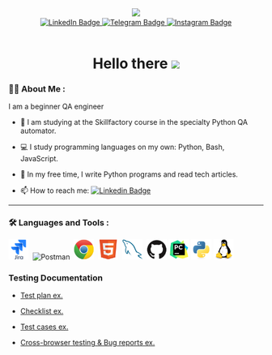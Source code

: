 <div id="header" align="center">
  <img src="https://media.giphy.com/media/13HgwGsXF0aiGY/giphy.gif" width="300"/>
</div>

<!--
Соц. сети
-->
<div id="badges" align='center'>
  <a href="https://www.linkedin.com/in/dmitry-kharin-27052a261/">
    <img src="https://img.shields.io/badge/LinkedIn-blue?style=for-the-badge&logo=linkedin&logoColor=white" alt="LinkedIn Badge"/>
  </a>
  <a href="https://t.me/tryzediv">
    <img src="https://img.shields.io/badge/Telegram-blue?style=for-the-badge&logo=Telegram&logoColor=white" alt="Telegram Badge"/>
  </a>
  <a href="https://www.instagram.com/liemecarefully/">
    <img src="https://img.shields.io/badge/Instagram-blue?style=for-the-badge&logo=instagram&logoColor=white" alt="Instagram Badge"/>
  </a>
  <br>
  <img src="https://komarev.com/ghpvc/?username=tryzediv&style=flat-square&color=blue" alt=""/>
</div>

<h1 align="center">
  Hello there
  <img src="https://media.giphy.com/media/hvRJCLFzcasrR4ia7z/giphy.gif" width="30px"/>
</h1>

<!--
Обо мне
-->
### :man_technologist: About Me :
I am a beginner QA engineer
- :open_book: I am studying at the Skillfactory course in the specialty Python QA automator.

- :computer: I study programming languages on my own: Python, Bash, JavaScript.

- :beers: In my free time, I write Python programs and read tech articles.

- :mailbox: How to reach me: [![Linkedin Badge](https://img.shields.io/badge/Linkedin-blue?style=flat&logo=Linkedin&logoColor=white)](https://www.linkedin.com/in/dmitry-kharin-27052a261/)
---

### :hammer_and_wrench: Languages and Tools :
<div>
  <img src="https://github.com/devicons/devicon/blob/master/icons/jira/jira-original-wordmark.svg" title="Jira" alt="Jira" width="40" height="40"/>&nbsp;
  <img src="https://media.trustradius.com/product-logos/h3/JA/T1A83W5H538P.PNG" title="Postman" alt="Postman" width="40" height="40"/>&nbsp;
  <img src="https://github.com/devicons/devicon/blob/master/icons/chrome/chrome-original.svg" title="Devtools" alt="Devtools" width="40" height="40"/>&nbsp;
  <img src="https://github.com/devicons/devicon/blob/master/icons/html5/html5-original.svg" title="HTML" alt="HTML" width="40" height="40"/>&nbsp;
  <img src="https://github.com/devicons/devicon/blob/master/icons/mysql/mysql-original.svg" title="MySQL"  alt="MySQL" width="40" height="40"/>&nbsp;
  <img src="https://github.com/devicons/devicon/blob/master/icons/github/github-original.svg" title="Github" **alt="Github" width="40" height="40"/>
  <img src="https://github.com/devicons/devicon/blob/master/icons/pycharm/pycharm-original.svg" title="PyCharm" **alt="PyCharm" width="40" height="40"/>
  <img src="https://github.com/devicons/devicon/blob/master/icons/python/python-original.svg" title="Python" **alt="Python" width="40" height="40"/>
  <img src="https://github.com/devicons/devicon/blob/master/icons/linux/linux-original.svg" title="Linux" **alt="Linux" width="40" height="40"/>
</div>

### Testing Documentation
- <a href="https://docs.google.com/document/d/10a7CIR0VkjzrEMZlYAceUrqj--jMk0W-VjxsIymotpQ/edit?usp=sharing">Test plan ex.</a>

- <a href="https://docs.google.com/spreadsheets/d/1pZOfNHkrSPHnYHbl_beH6kdsue9KCo98XBUj4QF3rKA/edit?usp=sharing">Checklist ex.</a>

- <a href="https://docs.google.com/spreadsheets/d/1xtZWCO9UIHCSkPLz-mKFLqECZfROpN0wKWajXTg7XGQ/edit?usp=sharing">Test cases ex.</a>

- <a href="https://docs.google.com/spreadsheets/d/1SnJLhKOYBmp-LKzr6DDVINJKWsK-0lZZQKwjWGO8JSY/edit?usp=sharing">Cross-browser testing & Bug reports ex.</a>

